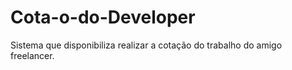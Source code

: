 # Cota-o-do-Developer
Sistema que disponibiliza realizar a cotação do trabalho do amigo freelancer.
